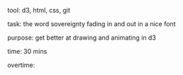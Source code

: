 
tool: d3, html, css, git

task: the word sovereignty fading in and out in a nice font

purpose: get better at drawing and animating in d3

time: 30 mins

overtime: 

